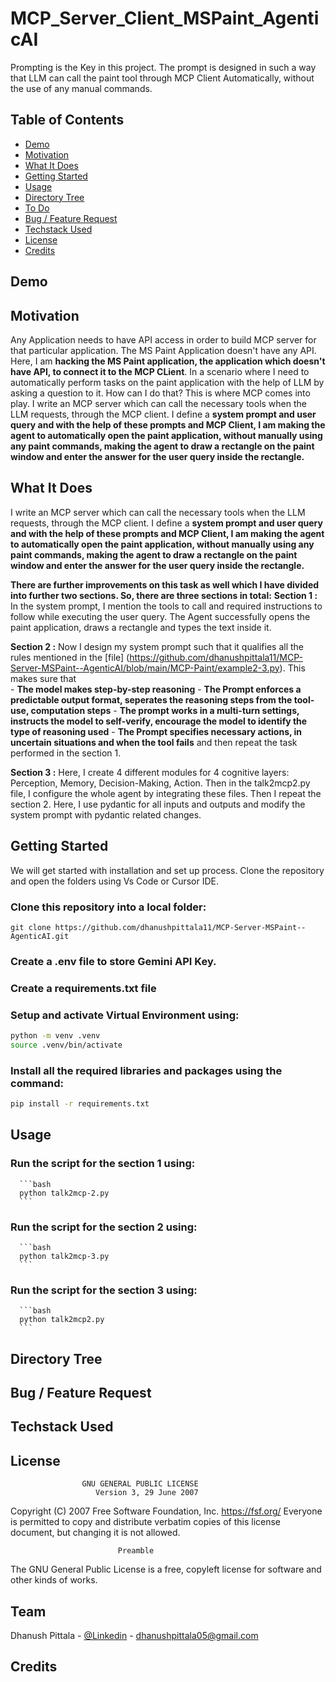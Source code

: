 # MCP_Server_Client_MSPaint_AgenticAI

Prompting is the Key in this project. The prompt is designed in such a way that LLM can call the paint tool through MCP Client Automatically, without the use of any manual commands. 

## Table of Contents
  * [Demo](#demo)
  * [Motivation](#motivation)
  * [What It Does](#what-it-does)
  * [Getting Started](#Getting-started)
  * [Usage](#usage)
  * [Directory Tree](#directory-tree)
  * [To Do](#to-do)
  * [Bug / Feature Request](#bug---feature-request)
  * [Techstack Used](#techstack-used)
  * [License](#license)
  * [Credits](#credits)

## Demo




## Motivation
Any Application needs to have API access in order to build MCP server for that particular application. The MS Paint Application doesn't have any API. Here, I am **hacking the MS Paint application, the application which doesn't have API, to connect it to the MCP CLient**. In a scenario where I need to automatically perform tasks on the paint application with the help of LLM by asking a question to it. How can I do that? This is where MCP comes into play. I write an MCP server which can call the necessary tools when the LLM requests, through the MCP client. I define a **system prompt and user query and with the help of these prompts and MCP Client, I am making the agent to automatically open the paint application, without manually using any paint commands, making the agent to draw a rectangle on the paint window and enter the answer for the user query inside the rectangle.**  

## What It Does
I write an MCP server which can call the necessary tools when the LLM requests, through the MCP client. I define a **system prompt and user query and with the help of these prompts and MCP Client, I am making the agent to automatically open the paint application, without manually using any paint commands, making the agent to draw a rectangle on the paint window and enter the answer for the user query inside the rectangle.**  

**There are further improvements on this task as well which I have divided into further two sections. So, there are three sections in total:**
  **Section 1 :** In the system prompt, I mention the tools to call and required instructions to follow while executing the user query. The Agent   successfully opens the paint application, draws a rectangle and types the text inside it. 

  **Section 2 :** Now I design my system prompt such that it qualifies all the rules mentioned in the [file] (https://github.com/dhanushpittala11/MCP-Server-MSPaint--AgenticAI/blob/main/MCP-Paint/example2-3.py). This makes sure that   
    - **The model makes step-by-step reasoning**
    - **The Prompt enforces a predictable output format, seperates the reasoning steps from the tool-use, computation steps**
    - **The prompt works in a multi-turn settings, instructs the model to self-verify, encourage the model to identify the type of reasoning used**
    - **The Prompt specifies necessary actions, in uncertain situations and when the tool fails**
    and then repeat the task performed in the section 1.

  **Section 3 :**  Here, I create 4 different modules for 4 cognitive layers: Perception, Memory, Decision-Making, Action. Then in the talk2mcp2.py file, I configure the whole agent by integrating these files. Then I repeat the section 2. Here, I use pydantic for all inputs and outputs and modify the system prompt with pydantic related changes. 
## Getting Started
  We will get started with installation and set up process. Clone the repository and open the folders using Vs Code or Cursor IDE.
  ### Clone this repository into a local folder:
  ```
  git clone https://github.com/dhanushpittala11/MCP-Server-MSPaint--AgenticAI.git
  ```
  ### Create a .env file to store Gemini API Key.
  ### Create a requirements.txt file
  ### Setup and activate Virtual Environment using:
  ```bash
  python -m venv .venv 
  source .venv/bin/activate 
  ```

  ### Install all the required libraries and packages using the command:
  ```bash
  pip install -r requirements.txt
  ```
## Usage
  ### Run the script for the section 1 using:
      ```bash
      python talk2mcp-2.py
      ```
  ### Run the script for the section 2 using:
      ```bash
      python talk2mcp-3.py
      ```
  ### Run the script for the section 3 using:
      ```bash
      python talk2mcp2.py
      ```
## Directory Tree


## Bug / Feature Request


## Techstack Used



## License
                    GNU GENERAL PUBLIC LICENSE
                       Version 3, 29 June 2007

 Copyright (C) 2007 Free Software Foundation, Inc. <https://fsf.org/>
 Everyone is permitted to copy and distribute verbatim copies
 of this license document, but changing it is not allowed.

                            Preamble

  The GNU General Public License is a free, copyleft license for
software and other kinds of works.

## Team
Dhanush Pittala - [@Linkedin](https://www.linkedin.com/in/dhanush-pittala-83b964225) - dhanushpittala05@gmail.com

## Credits

